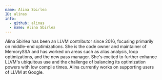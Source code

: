 ```yaml
---
name: Alina Sbirlea
ID: alinas
info:
  - github: alinas
  - name: Alina Sbirlea
---
```


Alina Sbirlea has been an LLVM contributor since 2016, focusing primarily on
middle-end optimizations. She is the code owner and maintainer of MemorySSA and
has worked on areas such as alias analysis, loop optimizations, and the new pass
manager. She's excited to further enhance LLVM's ubiquitous use and the
challenge of balancing its optimization powers with low compile times. Alina
currently works on supporting users of LLVM at Google.
